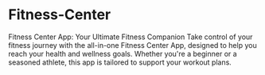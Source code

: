 # Fitness-Center
Fitness Center App: Your Ultimate Fitness Companion  Take control of your fitness journey with the all-in-one Fitness Center App, designed to help you reach your health and wellness goals. Whether you're a beginner or a seasoned athlete, this app is tailored to support your workout plans.
